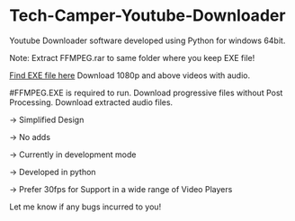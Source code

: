 # Tech-Camper-Youtube-Downloader
Youtube Downloader software developed using Python for windows 64bit.

Note: Extract FFMPEG.rar to same folder where you keep EXE file!

<a href="https://github.com/crazy-corp/Tech-Camper-Youtube-Downloader/releases/">Find EXE file here</a>
Download 1080p and above videos with audio.

#FFMPEG.EXE is required to run. 
Download progressive files without Post Processing.
Download extracted audio files.

-> Simplified Design

-> No adds

-> Currently in development mode

-> Developed in python

-> Prefer 30fps for Support in a wide range of Video Players

Let me know if any bugs incurred to you!
